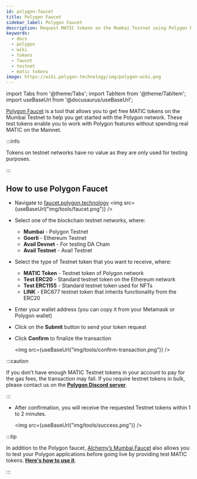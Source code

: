 ```yaml
---
id: polygon-faucet
title: Polygon Faucet
sidebar_label: Polygon Faucet
description: Request MATIC tokens on the Mumbai Testnet using Polygon Faucet.
keywords:
  - docs
  - polygon
  - wiki
  - tokens
  - faucet
  - testnet
  - matic tokens
image: https://wiki.polygon.technology/img/polygon-wiki.png
---
```


import Tabs from '@theme/Tabs';
import TabItem from '@theme/TabItem';
import useBaseUrl from '@docusaurus/useBaseUrl';

[Polygon Faucet](https://faucet.polygon.technology/) is a tool that allows you to get free MATIC tokens on the Mumbai Testnet to help you get started with the Polygon network. These test tokens enable you to work with Polygon features without spending real MATIC on the Mainnet.

:::info

Tokens on testnet networks have no value as they are only used for testing purposes.

:::

## How to use Polygon Faucet

- Navigate to [faucet.polygon.technology](https://faucet.polygon.technology/)
   <img src={useBaseUrl("img/tools/faucet.png")} />

- Select one of the blockchain testnet networks, where:
    - **Mumbai** - Polygon Testnet
    - **Goerli** - Ethereum Testnet
    - **Avail Devnet** - For testing DA Chain
    - **Avail Testnet** - Avail Testnet

- Select the type of Testnet token that you want to receive, where:
    - **MATIC Token** - Testnet token of Polygon network
    - **Test ERC20** - Standard testnet token on the Ethereum network
    - **Test ERC1155** - Standard testnet token used for NFTs
    - **LINK** - ERC677 testnet token that inherits functionality from the ERC20

- Enter your wallet address (you can copy it from your Metamask or Polygon wallet)

- Click on the **Submit** button to send your token request

- Click **Confirm** to finalize the transaction
   
   <img src={useBaseUrl("img/tools/confirm-transaction.png")} />

:::caution

If you don't have enough MATIC Testnet tokens in your account to pay for the gas fees, the transaction may fail. If you require testnet tokens in bulk, please contact us on the <ins>**[Polygon Discord server](https://discord.com/invite/0xPolygon)**</ins>.

:::

- After confirmation, you will receive the requested Testnet tokens within 1 to 2 minutes.

   <img src={useBaseUrl("img/tools/success.png")} />

:::tip

In addition to the Polygon faucet, [Alchemy’s Mumbai Faucet](https://mumbaifaucet.com/) also allows you to test your Polygon applications before going live by providing test MATIC tokens. <ins>**[Here's how to use it](/docs/develop/tools/alchemy-faucet)**</ins>.

:::
